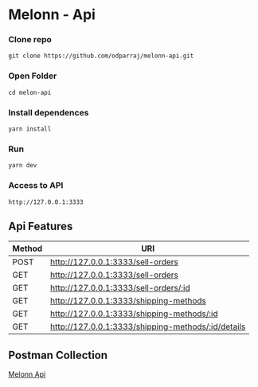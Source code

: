 # Melonn - Api
### Clone repo
```
git clone https://github.com/odparraj/melonn-api.git
```
### Open Folder
```
cd melon-api
```

###  Install dependences
```
yarn install
```

### Run
```
yarn dev
```

### Access to API
```
http://127.0.0.1:3333
```

## Api Features
Method     | URI
-----------|-----------------------------
POST       | http://127.0.0.1:3333/sell-orders
GET        | http://127.0.0.1:3333/sell-orders
GET        | http://127.0.0.1:3333/sell-orders/:id
GET        | http://127.0.0.1:3333/shipping-methods
GET        | http://127.0.0.1:3333/shipping-methods/:id
GET        | http://127.0.0.1:3333/shipping-methods/:id/details


## Postman Collection

[Melonn Api](https://www.getpostman.com/collections/73941fe787951d09597d)